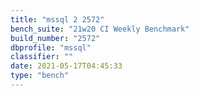 ```yaml
---
title: "mssql 2 2572"
bench_suite: "21w20 CI Weekly Benchmark"
build_number: "2572"
dbprofile: "mssql"
classifier: ""
date: 2021-05-17T04:45:33
type: "bench"
---
```

